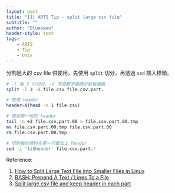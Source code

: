 ```yaml
---
layout: post
title: "[1] ARTS Tip - split large csv file"
subtitle: ""
author: "Blueswen"
header-style: text
tags:
    - ARTS
    - Tip
    - Unix
---
```


分割過大的 csv file 供使用，先使用 `split` 切分，再透過 `sed` 插入標頭。

```bash
# -l 每 3 行切分，-d 改用數字編碼分割後檔案
split -l 3 -d file.csv file.csv.part.

# 取得 header
header=$(head -n 1 file.csv)

# 移除第一份的 header
tail -n +2 file.csv.part.00 > file.csv.part.00.tmp
mv file.csv.part.00.tmp file.csv.part.00
rm file.csv.part.00.tmp

# 切割後的資料在第一行都加上 header
sed -i '1i$header' file.csv.part.*
```

Reference:

1. [How to Split Large Text File into Smaller Files in Linux](https://linoxide.com/linux-how-to/split-large-text-file-smaller-files-linux/)
2. [BASH: Prepend A Text / Lines To a File](https://www.cyberciti.biz/faq/bash-prepend-text-lines-to-file/)
3. [Split large csv file and keep header in each part](https://stackoverflow.com/a/37386401)
